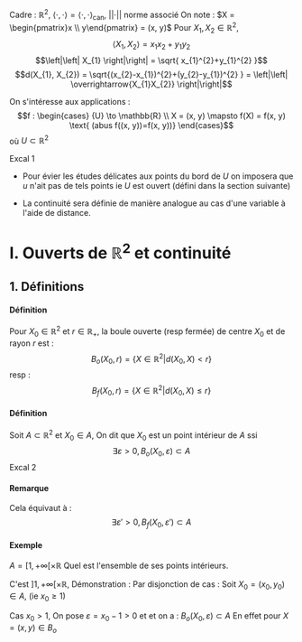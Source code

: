 Cadre : $\mathbb{R}^{2}$, $\left< \cdot, \cdot \right> = \left< \cdot, \cdot \right>_{\text{can}}$, $\left|\left| \cdot \right|\right|$ norme associé
On note : $X = \begin{pmatrix}x \\ y\end{pmatrix} = (x, y)$
Pour $X_{1}, X_{2} \in \mathbb{R}^{2}$,
$$\left< X_{1}, X_{2} \right> =x_{1}x_{2}+y_{1}y_{2}$$
$$\left|\left| X_{1} \right|\right| = \sqrt{ x_{1}^{2}+y_{1}^{2} }$$
$$d(X_{1}, X_{2}) = \sqrt{(x_{2}-x_{1})^{2}+(y_{2}-y_{1})^{2} } = \left|\left| \overrightarrow{X_{1}X_{2}} \right|\right|$$

On s'intéresse aux applications :
$$f : \begin{cases}
{U} \to \mathbb{R} \\
X = (x, y) \mapsto f(X) = f(x, y) \text{ (abus f((x, y))=f(x, y))}
\end{cases}$$
où $U \subset \mathbb{R}^{2}$

Excal 1

- Pour évier les études délicates aux points du bord de $U$ on imposera que $u$ n'ait pas de tels points ie $U$ est ouvert
(défini dans la section suivante)

- La continuité sera définie de manière analogue au cas d'une variable à l'aide de distance. 

# I. Ouverts de $\mathbb{R}^{2}$ et continuité
## 1. Définitions
#### Définition
Pour $X_{0} \in \mathbb{R}^{2}$ et $r \in \mathbb{R}_{+}$, 
la boule ouverte (resp fermée) de centre $X_{0}$ et de rayon $r$ est :
$$
B_{o}(X_{0}, r) = \{ X \in \mathbb{R}^{2} | d(X_{0}, X) < r \}
$$
resp :
$$B_{f}(X_{0}, r) = \{ X \in \mathbb{R}^{2} | d(X_{0}, X) \leq r \}$$

#### Définition
Soit $A \subset \mathbb{R}^{2}$ et $X_{0} \in A$, 
On dit que $X_{0}$ est un point intérieur de $A$ ssi 
$$
\exists \varepsilon >0, B_{o}(X_{0}, \varepsilon) \subset A
$$
Excal 2

#### Remarque
Cela équivaut à : 
$$
\exists \varepsilon' >0, B_{f}(X_{0}, \varepsilon') \subset A
$$

#### Exemple
$A=[1, + \infty[ \times \mathbb{R}$ 
Quel est l'ensemble de ses points intérieurs. 

C'est $]1, + \infty[\times \mathbb{R}$, 
Démonstration : 
Par disjonction de cas : 
Soit $X_{0} = (x_{0}, y_{0}) \in A$, (ie $x_{0}\geq 1$)

Cas $x_{0} > 1$, 
On pose $\varepsilon = x_{0}-1>0$ et
et on a : $B_{o}(X_{0}, \varepsilon) \subset A$
En effet pour $X = (x, y) \in B_{o}$